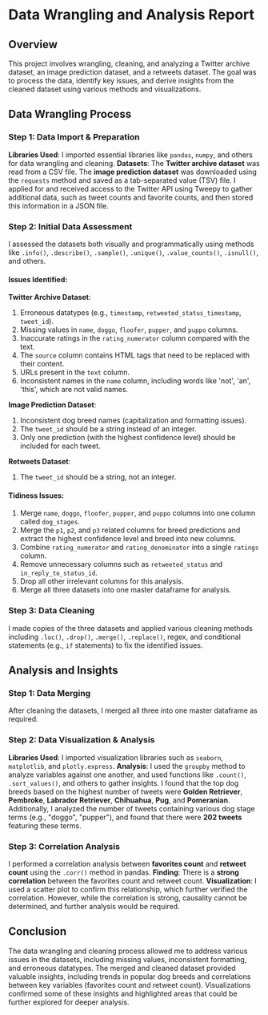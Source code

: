# Data Wrangling and Analysis Report

## Overview
This project involves wrangling, cleaning, and analyzing a Twitter archive dataset, an image prediction dataset, and a retweets dataset. The goal was to process the data, identify key issues, and derive insights from the cleaned dataset using various methods and visualizations.

## Data Wrangling Process

### Step 1: Data Import & Preparation
**Libraries Used**: I imported essential libraries like `pandas`, `numpy`, and others for data wrangling and cleaning.
  **Datasets**: 
  The **Twitter archive dataset** was read from a CSV file.
    The **image prediction dataset** was downloaded using the `requests` method and saved as a tab-separated value (TSV) file.
    I applied for and received access to the Twitter API using Tweepy to gather additional data, such as tweet counts and favorite counts, and then stored this information in a JSON file.

### Step 2: Initial Data Assessment
I assessed the datasets both visually and programmatically using methods like `.info()`, `.describe()`, `.sample()`, `.unique()`, `.value_counts()`, `.isnull()`, and others.
  
#### Issues Identified:
**Twitter Archive Dataset**:
  1. Erroneous datatypes (e.g., `timestamp`, `retweeted_status_timestamp`, `tweet_id`).
  2. Missing values in `name`, `doggo`, `floofer`, `pupper`, and `puppo` columns.
  3. Inaccurate ratings in the `rating_numerator` column compared with the text.
  4. The `source` column contains HTML tags that need to be replaced with their content.
  5. URLs present in the `text` column.
  6. Inconsistent names in the `name` column, including words like 'not', 'an', 'this', which are not valid names.
  
  **Image Prediction Dataset**:
  1. Inconsistent dog breed names (capitalization and formatting issues).
  2. The `tweet_id` should be a string instead of an integer.
  3. Only one prediction (with the highest confidence level) should be included for each tweet.

  **Retweets Dataset**:
  1. The `tweet_id` should be a string, not an integer.

#### Tidiness Issues:
1. Merge `name`, `doggo`, `floofer`, `pupper`, and `puppo` columns into one column called `dog_stages`.
2. Merge the `p1`, `p2`, and `p3` related columns for breed predictions and extract the highest confidence level and breed into new columns.
3. Combine `rating_numerator` and `rating_denominator` into a single `ratings` column.
4. Remove unnecessary columns such as `retweeted_status` and `in_reply_to_status_id`.
5. Drop all other irrelevant columns for this analysis.
6. Merge all three datasets into one master dataframe for analysis.

### Step 3: Data Cleaning
I made copies of the three datasets and applied various cleaning methods including `.loc()`, `.drop()`, `.merge()`, `.replace()`, regex, and conditional statements (e.g., `if` statements) to fix the identified issues.

## Analysis and Insights

### Step 1: Data Merging
After cleaning the datasets, I merged all three into one master dataframe as required.

### Step 2: Data Visualization & Analysis
**Libraries Used**: I imported visualization libraries such as `seaborn`, `matplotlib`, and `plotly.express`.
  **Analysis**: 
  I used the `groupby` method to analyze variables against one another, and used functions like `.count()`, `.sort_values()`, and others to gather insights.
    I found that the top dog breeds based on the highest number of tweets were **Golden Retriever**, **Pembroke**, **Labrador Retriever**, **Chihuahua**, **Pug**, and **Pomeranian**.
    Additionally, I analyzed the number of tweets containing various dog stage terms (e.g., "doggo", "pupper"), and found that there were **202 tweets** featuring these terms.

### Step 3: Correlation Analysis
I performed a correlation analysis between **favorites count** and **retweet count** using the `.corr()` method in pandas.
  **Finding**: There is a **strong correlation** between the favorites count and retweet count. 
    **Visualization**: I used a scatter plot to confirm this relationship, which further verified the correlation. However, while the correlation is strong, causality cannot be determined, and further analysis would be required.

## Conclusion
The data wrangling and cleaning process allowed me to address various issues in the datasets, including missing values, inconsistent formatting, and erroneous datatypes.
The merged and cleaned dataset provided valuable insights, including trends in popular dog breeds and correlations between key variables (favorites count and retweet count).
Visualizations confirmed some of these insights and highlighted areas that could be further explored for deeper analysis.

